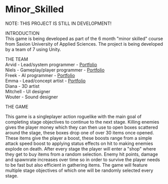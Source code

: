 # Minor_Skilled

NOTE: THIS PROJECT IS STILL IN DEVELOPMENT!

INTRODUCTION  
This game is being developed as part of the 6 month "minor skilled" course from Saxion University of Applied Sciences. The project is being developed by a team of 7 using Unity.

THE TEAM  
Arvid - Lead/system programmer - [Portfolio](https://github.com/Sad-AI-dev)  
Niels - Gameplay/player programmer - [Portfolio](https://github.com/NielsdeGruijl)  
Freek - AI programmer - [Portfolio](https://github.com/FreekPluim)  
Emma - Lead/concept artist  - [Portfolio](https://www.artstation.com/thesoupwizard)  
Diana - 3D artist   
Mitchell - UI designer  
Wouter - Sound designer   

THE GAME  

This game is a singleplayer action roguelike with the main goal of completing stage objectives to continue to the next stage. Killing enemies gives the player money which they can then use to open boxes scattered around the stage, these boxes drop one of over 30 items once opened. These items give the player a boost, these boosts range from a simple attack speed boost to applying status effects on hit to making enemies explode on death. After every stage the player will enter a "shop" where they get to buy items from a random selection. Enemy hit points, damage and spawnrate increases over time so in order to survive the player needs to be fast but also efficient in gathering items. The game will feature multiple stage objectives of which one will be randomly selected every stage.


